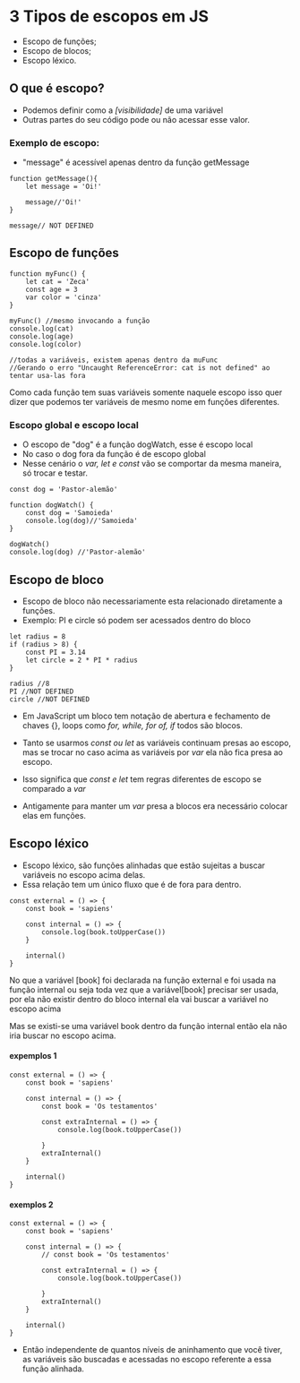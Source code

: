 # 3 Tipos de escopos em JS
- Escopo de funções;
- Escopo de blocos;
- Escopo léxico.

## O que é escopo?
- Podemos definir como a *[visibilidade]* de uma variável
- Outras partes do seu código pode ou não acessar esse valor.

### Exemplo de escopo:
- "message" é acessível apenas dentro da função getMessage
```
function getMessage(){
    let message = 'Oi!'

    message//'Oi!'
}

message// NOT DEFINED
```
## Escopo de funções
```
function myFunc() {
    let cat = 'Zeca'
    const age = 3
    var color = 'cinza'
}

myFunc() //mesmo invocando a função
console.log(cat)
console.log(age)
console.log(color)

//todas a variáveis, existem apenas dentro da muFunc
//Gerando o erro "Uncaught ReferenceError: cat is not defined" ao tentar usa-las fora
```
<p>Como cada função tem suas variáveis somente naquele escopo isso quer dizer que podemos ter variáveis de mesmo nome em funções diferentes.</p>

### Escopo global e escopo local
- O escopo de "dog" é a função dogWatch, esse é escopo local
- No caso o dog fora da função é de escopo global
- Nesse cenário o *var, let e const* vão se comportar da mesma maneira, só trocar e testar.
```
const dog = 'Pastor-alemão'

function dogWatch() {
    const dog = 'Samoieda'
    console.log(dog)//'Samoieda'
}

dogWatch()
console.log(dog) //'Pastor-alemão'
```
## Escopo de bloco
- Escopo de bloco não necessariamente  esta relacionado diretamente a funções.
- Exemplo: PI e circle só podem ser acessados dentro do bloco
```
let radius = 8
if (radius > 8) {
    const PI = 3.14
    let circle = 2 * PI * radius
}

radius //8
PI //NOT DEFINED
circle //NOT DEFINED
```
- Em JavaScript um bloco tem notação de abertura e fechamento de chaves {}, loops como *for, while, for of, if* todos são blocos.

- Tanto se usarmos *const ou let* as variáveis continuam presas ao escopo, mas se trocar no caso acima as variáveis por *var* ela não fica presa ao escopo.

- Isso significa que *const e let* tem regras diferentes de escopo se comparado a *var*

- Antigamente para manter um *var* presa a blocos era necessário colocar elas em funções.

## Escopo léxico
- Escopo léxico, são funções alinhadas que estão sujeitas a buscar variáveis no escopo acima delas.
- Essa relação tem um único fluxo que é de fora para dentro.

```
const external = () => {
    const book = 'sapiens'

    const internal = () => {
        console.log(book.toUpperCase())
    }

    internal()
}
```
<p>No que a variável [book] foi declarada na função external e foi usada na função internal ou seja toda vez que a variável[book] precisar ser usada, por ela não existir dentro do bloco internal ela vai buscar a variável no escopo acima</p>

<p>Mas se existi-se uma variável book dentro da função internal então ela não iria buscar no escopo acima.</p>

#### expemplos 1
```
const external = () => {
    const book = 'sapiens'

    const internal = () => {
        const book = 'Os testamentos'

        const extraInternal = () => {
            console.log(book.toUpperCase())

        }
        extraInternal()
    }

    internal()
}
```

#### exemplos 2
```
const external = () => {
    const book = 'sapiens'

    const internal = () => {
        // const book = 'Os testamentos'

        const extraInternal = () => {
            console.log(book.toUpperCase())

        }
        extraInternal()
    }

    internal()
}
```
- Então independente de quantos níveis de aninhamento que você tiver, as variáveis são buscadas e acessadas no escopo referente a essa função alinhada.